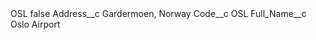 <?xml version="1.0" encoding="UTF-8"?>
<CustomMetadata xmlns="http://soap.sforce.com/2006/04/metadata" xmlns:xsi="http://www.w3.org/2001/XMLSchema-instance" xmlns:xsd="http://www.w3.org/2001/XMLSchema">
    <label>OSL</label>
    <protected>false</protected>
    <values>
        <field>Address__c</field>
        <value xsi:type="xsd:string">Gardermoen, Norway</value>
    </values>
    <values>
        <field>Code__c</field>
        <value xsi:type="xsd:string">OSL</value>
    </values>
    <values>
        <field>Full_Name__c</field>
        <value xsi:type="xsd:string">Oslo Airport</value>
    </values>
</CustomMetadata>
